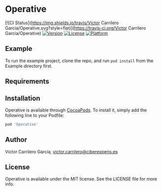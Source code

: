 # Operative

[![CI Status](https://img.shields.io/travis/Victor Carrilero García/Operative.svg?style=flat)](https://travis-ci.org/Victor Carrilero García/Operative)
[![Version](https://img.shields.io/cocoapods/v/Operative.svg?style=flat)](https://cocoapods.org/pods/Operative)
[![License](https://img.shields.io/cocoapods/l/Operative.svg?style=flat)](https://cocoapods.org/pods/Operative)
[![Platform](https://img.shields.io/cocoapods/p/Operative.svg?style=flat)](https://cocoapods.org/pods/Operative)

## Example

To run the example project, clone the repo, and run `pod install` from the Example directory first.

## Requirements

## Installation

Operative is available through [CocoaPods](https://cocoapods.org). To install
it, simply add the following line to your Podfile:

```ruby
pod 'Operative'
```

## Author

Victor Carrilero García, victor.carrilero@ciberexperis.es

## License

Operative is available under the MIT license. See the LICENSE file for more info.
